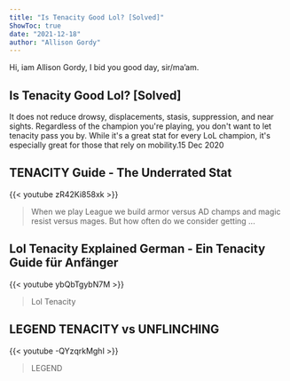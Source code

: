 ```yaml
---
title: "Is Tenacity Good Lol? [Solved]"
ShowToc: true 
date: "2021-12-18"
author: "Allison Gordy" 
---
```


Hi, iam Allison Gordy, I bid you good day, sir/ma’am.
## Is Tenacity Good Lol? [Solved]
It does not reduce drowsy, displacements, stasis, suppression, and near sights. Regardless of the champion you're playing, you don't want to let tenacity pass you by. While it's a great stat for every LoL champion, it's especially great for those that rely on mobility.15 Dec 2020

## TENACITY Guide - The Underrated Stat
{{< youtube zR42Ki858xk >}}
>When we play League we build armor versus AD champs and magic resist versus mages. But how often do we consider getting ...

## Lol Tenacity Explained German -  Ein Tenacity Guide für Anfänger
{{< youtube ybQbTgybN7M >}}
>Lol Tenacity

## LEGEND TENACITY vs UNFLINCHING
{{< youtube -QYzqrkMghI >}}
>LEGEND 

